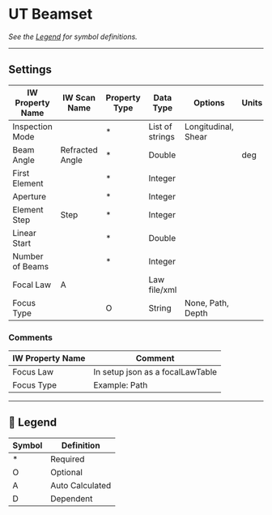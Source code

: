 # UT Beamset

_See the [Legend](#legend) for symbol definitions._

---

## Settings

| IW Property Name | IW Scan Name    | Property Type | Data Type       | Options             | Units |
|------------------|-----------------|---------------|-----------------|---------------------|-------|
| Inspection Mode  |                 | *             | List of strings | Longitudinal, Shear |       |
| Beam Angle       | Refracted Angle | *             | Double          |                     | deg   |
| First Element    |                 | *             | Integer         |                     |       |
| Aperture         |                 | *             | Integer         |                     |       |
| Element Step     | Step            | *             | Integer         |                     |       |
| Linear Start     |                 | *             | Double          |                     |       |
| Number of Beams  |                 | *             | Integer         |                     |       |
| Focal Law        | A               |               | Law file/xml    |                     |       |
| Focus Type       |                 | O             | String          | None, Path, Depth   |       |

### Comments

| IW Property Name | Comment                          |
|------------------|----------------------------------|
| Focus Law        | In setup json as a focalLawTable |
| Focus Type       | Example: Path                    |

---

## 🧭 Legend

| Symbol | Definition      |
|--------|-----------------|
| *      | Required        |
| O      | Optional        |
| A      | Auto Calculated |
| D      | Dependent       |
